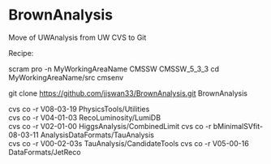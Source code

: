 BrownAnalysis
=============

Move of UWAnalysis from UW CVS to Git


Recipe:

scram pro -n MyWorkingAreaName CMSSW CMSSW_5_3_3
cd MyWorkingAreaName/src
cmsenv

git clone https://github.com/jjswan33/BrownAnalysis.git BrownAnalysis

cvs co -r V08-03-19      PhysicsTools/Utilities                           
cvs co -r V04-01-03      RecoLuminosity/LumiDB  
cvs co -r V02-01-00      HiggsAnalysis/CombinedLimit 
cvs co -r bMinimalSVfit-08-03-11 AnalysisDataFormats/TauAnalysis                  
cvs co -r V00-02-03s TauAnalysis/CandidateTools
cvs co -r   V05-00-16    DataFormats/JetReco
